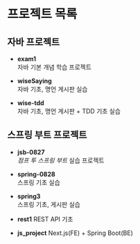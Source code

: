 # 프로젝트 목록

## 자바 프로젝트
- **exam1**  
  자바 기본 개념 학습 프로젝트

- **wiseSaying**  
  자바 기초, 명언 게시판 실습

- **wise-tdd**  
  자바 기초, 명언 게시판 + TDD 기초 실습

## 스프링 부트 프로젝트
- **jsb-0827**  
  *점프 투 스프링 부트* 실습 프로젝트

- **spring-0828**  
  스프링 기초 실습

- **spring3**  
  스프링 기초, 게시판 실습

- **rest1**
  REST API 기초

- **js_project**
  Next.js(FE) + Spring Boot(BE)

